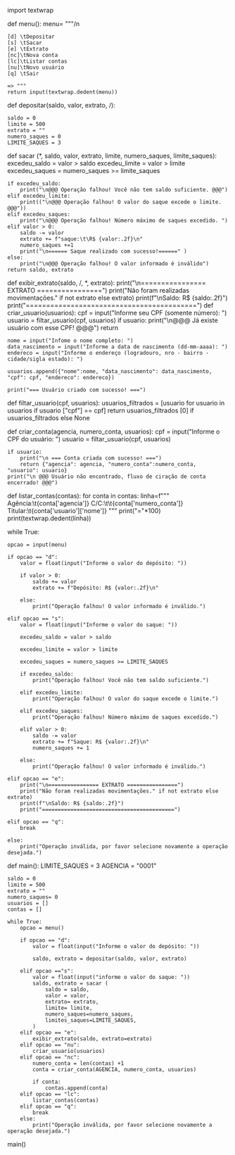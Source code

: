 import textwrap

def menu(): 
    menu=   """/n

    [d] \tDepositar
    [s] \tSacar
    [e] \tExtrato
    [nc]\tNova conta
    [lc]\tListar contas
    [nu]\tNovo usuário
    [q] \tSair

    => """
    return input(textwrap.dedent(menu))

def depositar(saldo, valor, extrato, /):

    saldo = 0
    limite = 500
    extrato = ""
    numero_saques = 0
    LIMITE_SAQUES = 3

def sacar (*, saldo, valor, extrato, limite, numero_saques, limite_saques):
    excedeu_saldo = valor > saldo
    excedeu_limite = valor > limite
    excedeu_saques = numero_saques >= limite_saques

    if excedeu_saldo:
        print("\n@@@ Operação falhou! Você não tem saldo suficiente. @@@")
    elif excedeu_limite:
        print(("\n@@@ Operação falhou! O valor do saque excede o limite. @@@"))
    elif excedeu_saques:
        print("\n@@@ Operação falhou! Número máximo de saques excedido. ")
    elif valor > 0:
        saldo -= valor
        extrato += f"saque:\t\R$ {valor:.2f}\n"
        numero_saques +=1
        print("\n====== Saque realizado com sucesso!======" )
    else:
        print("\n@@@ Operação falhou! O valor informado é inválido")
    return saldo, extrato
def exibir_extrato(saldo, /, *, extrato):
    print("\n================ EXTRATO ================")
    print("Não foram realizadas movimentações." if not extrato else extrato)
    print(f"\nSaldo: R$ {saldo:.2f}")
    print("==========================================")
def criar_usuario(usuarios):
    cpf = input("Informe seu CPF (somente número): ")
    usuario = filtar_usuario(cpf, usuarios)
    if usuario:
        print("\n@@@ Já existe usuário com esse CPF! @@@")
        return
    
    nome = input("Infome o nome completo: ")
    data_nascimento = input("Informe a data de nascimento (dd-mm-aaaa): ")
    endereco = input("Informe o endereço (logradouro, nro - bairro - cidade/sigla estado): ")
    
    usuarios.append({"nome":nome, "data_nascimento": data_nascimento, "cpf": cpf, "endereco": endereco})
    
    print("=== Usuário criado com sucesso! ===")

def filtar_usuario(cpf, usuarios):
    usuarios_filtrados = [usuario for usuario in usuarios if usuario ["cpf"] == cpf]
    return usuarios_filtrados [0] if usuarios_filtrados else None

def criar_conta(agencia, numero_conta, usuarios):
    cpf = input("Informe o CPF do usuário: ")
    usuario = filtar_usuario(cpf, usuarios)

    if usuario:
        print("\n === Conta criada com sucesso! ===")
        return {"agencia": agencia, "numero_conta":numero_conta, "usuario": usuario}
    print("\n @@@ Usuário não encontrado, fluxo de ciração de conta encerrado! @@@")

def listar_contas(contas):
    for conta in contas:
        linha=f"""\
            Agência:\t{conta['agencia']}
            C/C:\t\t{conta['numero_conta']}
            Titular:\t{conta['usuario']['nome']}
            """
        print("="*100)
        print(textwrap.dedent(linha))

 


    

while True:

    opcao = input(menu)

    if opcao == "d":
        valor = float(input("Informe o valor do depósito: "))

        if valor > 0:
            saldo += valor
            extrato += f"Depósito: R$ {valor:.2f}\n"

        else:
            print("Operação falhou! O valor informado é inválido.")

    elif opcao == "s":
        valor = float(input("Informe o valor do saque: "))

        excedeu_saldo = valor > saldo

        excedeu_limite = valor > limite

        excedeu_saques = numero_saques >= LIMITE_SAQUES

        if excedeu_saldo:
            print("Operação falhou! Você não tem saldo suficiente.")

        elif excedeu_limite:
            print("Operação falhou! O valor do saque excede o limite.")

        elif excedeu_saques:
            print("Operação falhou! Número máximo de saques excedido.")

        elif valor > 0:
            saldo -= valor
            extrato += f"Saque: R$ {valor:.2f}\n"
            numero_saques += 1

        else:
            print("Operação falhou! O valor informado é inválido.")

    elif opcao == "e":
        print("\n================ EXTRATO ================")
        print("Não foram realizadas movimentações." if not extrato else extrato)
        print(f"\nSaldo: R$ {saldo:.2f}")
        print("==========================================")

    elif opcao == "q":
        break

    else:
        print("Operação inválida, por favor selecione novamente a operação desejada.")

def main():
    LIMITE_SAQUES = 3
    AGENCIA = "0001"
    
    saldo = 0
    limite = 500
    extrato = ""
    numero_saques= 0
    usuarios = []
    contas = []

    while True:
        opcao = menu()
        
        if opcao == "d":
            valor = float(input("Informe o valor do depósito: "))
        
            saldo, extrato = depositar(saldo, valor, extrato)
        
        elif opcao =="s":
            valor = float(input("informe o valor do saque: "))
            saldo, extrato = sacar (
                saldo = saldo,
                valor = valor,
                extrato= extrato,
                limite= limite,
                numero_saques=numero_saques,
                limites_saques=LIMITE_SAQUES,
            )
        elif opcao == "e":
            exibir_extrato(saldo, extrato=extrato)
        elif opcao == "nu":
            criar_usuario(usuarios)
        elif opcao == "nc":
            numero_conta = len(contas) +1
            conta = criar_conta(AGENCIA, numero_conta, usuarios)
            
            if conta:
                contas.append(conta)
        elif opcao == "lc":
            listar_contas(contas)
        elif opcao == "q":
            break
        else:
            print("Operação inválida, por favor selecione novamente a operação desejada.")
main()

